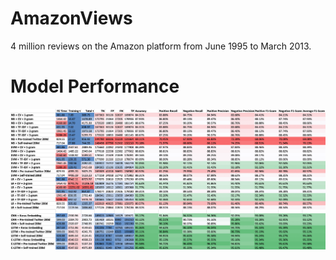 # AmazonViews
4 million reviews on the Amazon platform from June 1995 to March 2013.

# Model Performance

![](https://github.com/bobleer/AmazonViews/raw/master/result.png)
